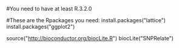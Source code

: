 #You need to have at least 
R.3.2.0

#These are the Rpackages you need:
 install.packages("lattice")
 install.packages("ggplot2") 

source("http://bioconductor.org/biocLite.R")
biocLite("SNPRelate")

